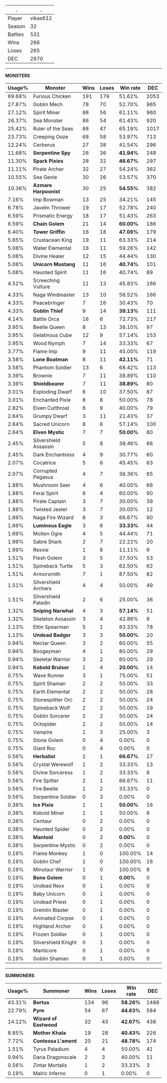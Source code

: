 .|.
|-|-
Player|vikas612
Season|32
Battles|531
Wins|266
Loses|265
DEC|2970

---
**MONSTERS**

Usage%|Monster|Wins|Loses|Win rate|DEC|
-|-|-|-|-|-|
69.68%|Furious Chicken|191|179|51.62%|2053|
27.87%|Goblin Mech|78|70|52.70%|965|
27.12%|Spirit Miner|88|56|61.11%|960|
26.37%|Sea Monster|86|54|61.43%|920|
25.42%|Ruler of the Seas|88|47|65.19%|1017|
23.73%|Creeping Ooze|68|58|53.97%|713|
12.24%|Cerberus|27|38|41.54%|296|
11.68%|**Serpentine Spy**|26|36|**41.94%**|248|
11.30%|**Spark Pixies**|28|32|**46.67%**|297|
11.11%|Pirate Archer|32|27|54.24%|362|
10.55%|Sea Genie|30|26|53.57%|370|
10.36%|**Azmare Harpoonist**|30|25|**54.55%**|382|
7.16%|Imp Bowman|13|25|34.21%|145|
6.78%|Javelin Thrower|19|17|52.78%|240|
6.59%|Prismatic Energy|18|17|51.43%|263|
6.59%|**Chain Golem**|21|14|**60.00%**|186|
6.40%|**Tower Griffin**|16|18|**47.06%**|179|
5.65%|Crustacean King|19|11|63.33%|214|
5.08%|Water Elemental|16|11|59.26%|142|
5.08%|Divine Healer|12|15|44.44%|130|
5.08%|**Unicorn Mustang**|11|16|**40.74%**|101|
5.08%|Haunted Spirit|11|16|40.74%|89|
4.52%|Screeching Vulture|11|13|45.83%|166|
4.33%|Naga Windmaster|13|10|56.52%|166|
4.33%|Peacebringer|7|16|30.43%|70|
4.33%|**Goblin Thief**|9|14|**39.13%**|111|
4.14%|Battle Orca|16|6|72.73%|217|
3.95%|Beetle Queen|8|13|38.10%|97|
3.95%|Gelatinous Cube|12|9|57.14%|153|
3.95%|Wood Nymph|7|14|33.33%|67|
3.77%|Flame Imp|9|11|45.00%|119|
3.58%|**Lone Boatman**|8|11|**42.11%**|71|
3.58%|Phantom Soldier|13|6|68.42%|113|
3.39%|Brownie|7|11|38.89%|110|
3.39%|**Shieldbearer**|7|11|**38.89%**|80|
3.01%|Exploding Dwarf|6|10|37.50%|87|
3.01%|Enchanted Pixie|8|8|50.00%|78|
2.82%|Elven Cutthroat|6|9|40.00%|79|
2.64%|Grumpy Dwarf|3|11|21.43%|37|
2.64%|Sacred Unicorn|8|6|57.14%|100|
2.64%|**Elven Mystic**|7|7|**50.00%**|80|
2.45%|Silvershield Assassin|5|8|38.46%|66|
2.45%|Dark Enchantress|4|9|30.77%|60|
2.07%|Cocatrice|5|6|45.45%|63|
2.07%|Corrupted Pegasus|4|7|36.36%|65|
1.88%|Mushroom Seer|4|6|40.00%|66|
1.88%|Feral Spirit|6|4|60.00%|90|
1.88%|Pirate Captain|3|7|30.00%|39|
1.88%|Twisted Jester|3|7|30.00%|12|
1.69%|Naga Fire Wizard|6|3|66.67%|90|
1.69%|**Luminous Eagle**|3|6|**33.33%**|44|
1.69%|Molten Ogre|4|5|44.44%|71|
1.69%|Sabre Shark|2|7|22.22%|20|
1.69%|Rexxie|1|8|11.11%|9|
1.51%|Flesh Golem|3|5|37.50%|53|
1.51%|Spineback Turtle|5|3|62.50%|62|
1.51%|Armorsmith|7|1|87.50%|82|
1.51%|Silvershield Archers|4|4|50.00%|49|
1.51%|Silvershield Paladin|2|6|25.00%|36|
1.32%|**Sniping Narwhal**|4|3|**57.14%**|51|
1.32%|Skeleton Assassin|3|4|42.86%|9|
1.13%|Ettin Spearman|5|1|83.33%|78|
1.13%|**Undead Badger**|3|3|**50.00%**|20|
0.94%|Nectar Queen|3|2|60.00%|55|
0.94%|Boogeyman|4|1|80.00%|29|
0.94%|Skeletal Warrior|3|2|60.00%|29|
0.94%|**Kobold Bruiser**|1|4|**20.00%**|14|
0.75%|Wave Runner|3|1|75.00%|51|
0.75%|Spirit Shaman|2|2|50.00%|33|
0.75%|Earth Elemental|2|2|50.00%|28|
0.75%|Stonesplitter Orc|2|2|50.00%|24|
0.75%|Spineback Wolf|2|2|50.00%|19|
0.75%|Goblin Sorcerer|2|2|50.00%|24|
0.75%|Octopider|2|2|50.00%|14|
0.75%|Vampire|1|3|25.00%|3|
0.75%|Stone Golem|0|4|0.00%|0|
0.75%|Giant Roc|0|4|0.00%|0|
0.56%|**Herbalist**|2|1|**66.67%**|27|
0.56%|Crystal Werewolf|1|2|33.33%|13|
0.56%|Divine Sorceress|1|2|33.33%|8|
0.56%|Fire Spitter|2|1|66.67%|11|
0.56%|Fire Beetle|1|2|33.33%|0|
0.56%|Serpentine Soldier|0|3|0.00%|0|
0.38%|**Ice Pixie**|1|1|**50.00%**|16|
0.38%|Kobold Miner|1|1|50.00%|6|
0.38%|Centaur|0|2|0.00%|0|
0.38%|Haunted Spider|0|2|0.00%|0|
0.38%|**Mantoid**|0|2|**0.00%**|0|
0.38%|Serpentine Mystic|0|2|0.00%|0|
0.19%|Flame Monkey|1|0|100.00%|14|
0.19%|Goblin Chef|1|0|100.00%|16|
0.19%|Minotaur Warrior|1|0|100.00%|8|
0.19%|**Bone Golem**|0|1|**0.00%**|0|
0.19%|Undead Rexx|0|1|0.00%|0|
0.19%|Baby Unicorn|0|1|0.00%|0|
0.19%|Undead Priest|0|1|0.00%|0|
0.19%|Gremlin Blaster|0|1|0.00%|0|
0.19%|Animated Corpse|0|1|0.00%|0|
0.19%|Highland Archer|0|1|0.00%|0|
0.19%|Frozen Soldier|0|1|0.00%|0|
0.19%|Silvershield Knight|0|1|0.00%|0|
0.19%|Manticore|0|1|0.00%|0|
0.19%|Goblin Shaman|0|1|0.00%|0|

---
**SUMMONERS**

Usage%|Summoner|Wins|Loses|Win rate|DEC|
-|-|-|-|-|-|
43.31%|**Bortus**|134|96|**58.26%**|1488|
22.79%|**Pyre**|54|67|**44.63%**|584|
14.12%|**Wizard of Eastwood**|32|43|**42.67%**|438|
8.85%|**Mother Khala**|19|28|**40.43%**|226|
7.72%|**Contessa L'ament**|20|21|**48.78%**|174|
1.51%|Tyrus Paladium|4|4|50.00%|41|
0.94%|Daria Dragonscale|2|3|40.00%|11|
0.56%|Zintar Mortalis|1|2|33.33%|3|
0.19%|Malric Inferno|0|1|0.00%|0|
